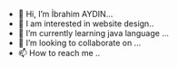 - 👋 Hi, I’m İbrahim AYDIN...
- 👀 I am interested in website design..
- 🌱 I’m currently learning java language ...
- 💞️ I’m looking to collaborate on ...
- 📫 How to reach me ..

<!---
ibrahimaydn/ibrahimaydn is a ✨ special ✨ repository because its `README.md` (this file) appears on your GitHub profile.
You can click the Preview link to take a look at your changes.
--->
